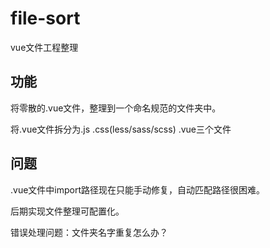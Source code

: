 # file-sort
vue文件工程整理

## 功能
将零散的.vue文件，整理到一个命名规范的文件夹中。

将.vue文件拆分为.js .css(less/sass/scss) .vue三个文件

## 问题
.vue文件中import路径现在只能手动修复，自动匹配路径很困难。

后期实现文件整理可配置化。

错误处理问题：文件夹名字重复怎么办？